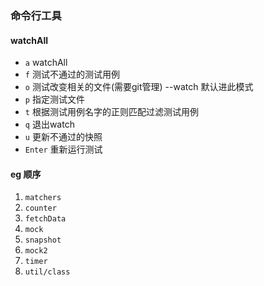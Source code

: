<!--
 * @Descripttion: 
 * @version: 
 * @Author: chenpengfei
 * @Date: 2021-07-28 14:38:06
 * @LastEditors: chenpengfei
 * @LastEditTime: 2021-07-30 16:47:30
-->

### 命令行工具

#### watchAll
* ```a```  watchAll
* ```f```  测试不通过的测试用例
* ```o```  测试改变相关的文件(需要git管理) --watch 默认进此模式
* ```p```  指定测试文件
* ```t```  根据测试用例名字的正则匹配过滤测试用例
* ```q```  退出watch
* ```u```  更新不通过的快照
* ```Enter```  重新运行测试

#### eg 顺序
1. ```matchers```
2. ```counter```
3. ```fetchData```
4. ```mock```
5. ```snapshot```
6. ```mock2```
7. ```timer```
8. ```util/class```
